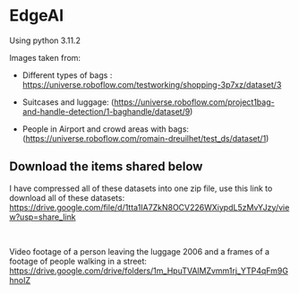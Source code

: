 # EdgeAI

Using python 3.11.2

Images taken from:
- Different types of bags : https://universe.roboflow.com/testworking/shopping-3p7xz/dataset/3

- Suitcases and luggage: 
(https://universe.roboflow.com/project1bag-and-handle-detection/1-baghandle/dataset/9)

- People in Airport and crowd areas with bags:(https://universe.roboflow.com/romain-dreuilhet/test_ds/dataset/1)

<h2>Download the items shared below</h2>

I have compressed all of these datasets into one zip file, use this link to download all of these datasets:
https://drive.google.com/file/d/1tta1IA7ZkN8OCV226WXiypdL5zMvYJzy/view?usp=share_link


<br>

Video footage of a person leaving the luggage 2006 and a frames of a footage of people walking in a street:
https://drive.google.com/drive/folders/1m_HpuTVAlMZvmm1rj_YTP4qFm9GhnoIZ
